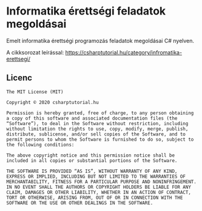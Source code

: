 # Informatika érettségi feladatok megoldásai

Emelt informatika érettségi programozás feladatok megoldásai C# nyelven.

A cikksorozat leírással: https://csharptutorial.hu/category/infromatika-erettsegi/

## Licenc

```
The MIT License (MIT)

Copyright © 2020 csharptutorial.hu

Permission is hereby granted, free of charge, to any person obtaining a copy of this software and associated documentation files (the “Software”), to deal in the Software without restriction, including without limitation the rights to use, copy, modify, merge, publish, distribute, sublicense, and/or sell copies of the Software, and to permit persons to whom the Software is furnished to do so, subject to the following conditions:

The above copyright notice and this permission notice shall be included in all copies or substantial portions of the Software.

THE SOFTWARE IS PROVIDED “AS IS”, WITHOUT WARRANTY OF ANY KIND, EXPRESS OR IMPLIED, INCLUDING BUT NOT LIMITED TO THE WARRANTIES OF MERCHANTABILITY, FITNESS FOR A PARTICULAR PURPOSE AND NONINFRINGEMENT. IN NO EVENT SHALL THE AUTHORS OR COPYRIGHT HOLDERS BE LIABLE FOR ANY CLAIM, DAMAGES OR OTHER LIABILITY, WHETHER IN AN ACTION OF CONTRACT, TORT OR OTHERWISE, ARISING FROM, OUT OF OR IN CONNECTION WITH THE SOFTWARE OR THE USE OR OTHER DEALINGS IN THE SOFTWARE.
```